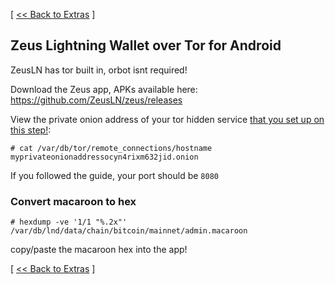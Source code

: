 [ [<< Back to Extras](https://github.com/seth586/guides/blob/master/FreeNAS/bitcoin/extras.md) ]

## Zeus Lightning Wallet over Tor for Android

ZeusLN has tor built in, orbot isnt required!

Download the Zeus app, APKs available here: https://github.com/ZeusLN/zeus/releases

View the private onion address of your tor hidden service [that you set up on this step!](https://github.com/seth586/guides/blob/master/FreeNAS/bitcoin/freenas_3_tor.md):
```
# cat /var/db/tor/remote_connections/hostname
myprivateonionaddressocyn4rixm632jid.onion
```

If you followed the guide, your port should be `8080`

### Convert macaroon to hex 
```
# hexdump -ve '1/1 "%.2x"' /var/db/lnd/data/chain/bitcoin/mainnet/admin.macaroon
```
copy/paste the macaroon hex into the app!

[ [<< Back to Extras](https://github.com/seth586/guides/blob/master/FreeNAS/bitcoin/extras.md) ]
